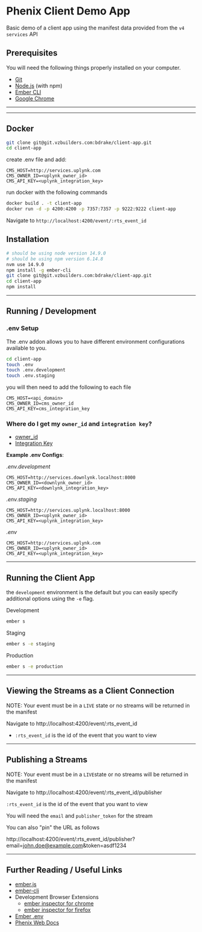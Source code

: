 # Phenix Client Demo App

Basic demo of a client app using the manifest data provided
from the `v4 services` API

## Prerequisites

You will need the following things properly installed on your computer.

* [Git](https://git-scm.com/)
* [Node.js](https://nodejs.org/) (with npm)
* [Ember CLI](https://ember-cli.com/)
* [Google Chrome](https://google.com/chrome/)

---

---

## Docker
```bash
git clone git@git.vzbuilders.com:bdrake/client-app.git
cd client-app
```
create .env file and add:

```
CMS_HOST=http://services.uplynk.com
CMS_OWNER_ID=<uplynk_owner_id>
CMS_API_KEY=<uplynk_integration_key>
```
run docker with the following commands

```bash
docker build . -t client-app
docker run -d -p 4200:4200 -p 7357:7357 -p 9222:9222 client-app
```

Navigate to `http://localhost:4200/event/:rts_event_id`

## Installation

```bash
# should be using node version 14.9.0
# should be using npm version 6.14.8
nvm use 14.9.0
npm install -g ember-cli
git clone git@git.vzbuilders.com:bdrake/client-app.git
cd client-app
npm install
```

---

## Running / Development

### .env Setup

The .env addon allows you to have different environment configurations available to you.

```bash
cd client-app
touch .env
touch .env.development
touch .env.staging
```

you will then need to add the following to each file

```
CMS_HOST=<api_domain>
CMS_OWNER_ID=cms_owner_id
CMS_API_KEY=cms_integration_key
```

### Where do I get my `owner_id` and `integration key`?
* [owner_id](https://cms.uplynk.com/static/cms2/index.html#/settings/)
* [Integration Key](https://cms.uplynk.com/static/cms2/index.html#/settings/integration-keys)

**Example .env Configs**:

_.env.development_
```
CMS_HOST=http://services.downlynk.localhost:8000
CMS_OWNER_ID=<downlynk_owner_id>
CMS_API_KEY=<downlynk_integration_key>
```

_.env.staging_
```
CMS_HOST=http://services.uplynk.localhost:8000
CMS_OWNER_ID=<uplynk_owner_id>
CMS_API_KEY=<uplynk_integration_key>
```

_.env_
```
CMS_HOST=http://services.uplynk.com
CMS_OWNER_ID=<uplynk_owner_id>
CMS_API_KEY=<uplynk_integration_key>
```

---

## Running the Client App

the `development` environment is the default but you can easily specify additional options using the `-e` flag.

Development
```bash
ember s
```

Staging
```bash
ember s -e staging
```

Production
```bash
ember s -e production
```

---

## Viewing the Streams as a Client Connection

NOTE: Your event must be in a `LIVE` state or no streams will be returned in the manifest

Navigate to http://localhost:4200/event/:rts_event_id

* `:rts_event_id` is the id of the event that you want to view

___


## Publishing a Streams

NOTE: Your event must be in a `LIVE`state or no streams will be returned in the manifest

Navigate to http://localhost:4200/event/:rts_event_id/publisher

`:rts_event_id` is the id of the event that you want to view

You will need the `email` and `publisher_token` for the stream

You can also "pin" the URL as follows

http://localhost:4200/event/:rts_event_id/publisher?email=john.doe@example.com&token=asdf1234

---

## Further Reading / Useful Links

* [ember.js](https://emberjs.com/)
* [ember-cli](https://ember-cli.com/)
* Development Browser Extensions
  * [ember inspector for chrome](https://chrome.google.com/webstore/detail/ember-inspector/bmdblncegkenkacieihfhpjfppoconhi)
  * [ember inspector for firefox](https://addons.mozilla.org/en-US/firefox/addon/ember-inspector/)
* [Ember .env](https://github.com/fivetanley/ember-cli-dotenv)
* [Phenix Web Docs](https://phenixrts.com/docs/web/)